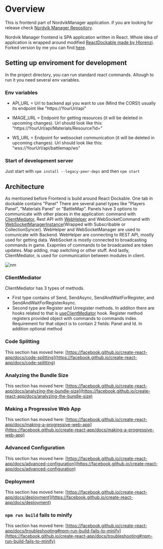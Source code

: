 # Overview

This is frontend part of NordvikManager application. if you are looking for release check [Nordvik Manager Repository](https://github.com/haffff/NordvikManager).

Nordvik Manager frontend is SPA application written in React. Whole idea of application is wrapped around modified [ReactDockable made by Hlorenzi](https://github.com/hlorenzi/react-dockable). Forked version by me you can find [here](https://github.com/haffff/react-dockable-expanded).

## Setting up enviroment for development

In the project directory, you can run standard react commands. Altough to run it you need several env variables.

### Env variables

- API_URL = Url to backend api you want to use (Mind the CORS!) usually its endpoint like "https://YourUrl/api"

- IMAGE_URL = Endpoint for getting resources (it will be deleted in upcoming changes). Url should look like this: "https://YourUrl/api/Materials/Resource?id="
- WS_URL = Endpoint for websocket communication (it will be deleted in upcoming changes). Url should look like this: "wss://YourUrl/api/battlemap/ws"

### Start of development server

Just start with `npm install --legacy-peer-deps` and then `npm start`

## Architecture

As mentioned before Frontend is build around React Dockable. One tab in dockable contains "Panel" There are several panel types like "Players Panel", "Materials Panel" or "BattleMap". Panels have 3 options to communicate with other places in the application: command with [ClientMediator](https://github.com/haffff/NordvikManagerFrontEnd/blob/1b022642b8120391dad4daaa6b14ffcfa706ec7d/src/ClientMediator.js), Rest API with [WebHelper](src/helpers/WebHelper.js) and WebSocketCommand with [WebSocketManagerInstance](https://github.com/haffff/NordvikManagerFrontEnd/blob/main/src/components/game/WebSocketManager.js)(Wrapped with Subscribable or CollectionSyncer). WebHelper and WebSocketManager are used to comunicate with Backend. WebHelper are connecting to REST API, mostly used for getting data. WebSocket is mostly connected to broadcasting commands in game. Exapmles of commands to be broadcasted are token updates. Map adding, map switching or other stuff. And lastly, ClientMediator, is used for communication between modules in client. 

![nm](https://github.com/user-attachments/assets/758376b1-426e-4340-b18b-fe262bd1b71c)

### ClientMediator

ClientMediator has 3 types of methods. 
- First type contains of Send, SendAsync, SendAndWaitForRegister, and SendAndWaitForRegisterAsync.
- Second type are Register and Unregister methods. In additon there are hooks related to that is [useClientMediator](src/components/uiComponents/hooks/useClientMediator.js) hook.
Register method registers provided object with commands to commands index. Requirement for that object is to contain 2 fields: Panel and Id. In addition optional method



### Code Splitting

This section has moved here: [https://facebook.github.io/create-react-app/docs/code-splitting](https://facebook.github.io/create-react-app/docs/code-splitting)

### Analyzing the Bundle Size

This section has moved here: [https://facebook.github.io/create-react-app/docs/analyzing-the-bundle-size](https://facebook.github.io/create-react-app/docs/analyzing-the-bundle-size)

### Making a Progressive Web App

This section has moved here: [https://facebook.github.io/create-react-app/docs/making-a-progressive-web-app](https://facebook.github.io/create-react-app/docs/making-a-progressive-web-app)

### Advanced Configuration

This section has moved here: [https://facebook.github.io/create-react-app/docs/advanced-configuration](https://facebook.github.io/create-react-app/docs/advanced-configuration)

### Deployment

This section has moved here: [https://facebook.github.io/create-react-app/docs/deployment](https://facebook.github.io/create-react-app/docs/deployment)

### `npm run build` fails to minify

This section has moved here: [https://facebook.github.io/create-react-app/docs/troubleshooting#npm-run-build-fails-to-minify](https://facebook.github.io/create-react-app/docs/troubleshooting#npm-run-build-fails-to-minify)
